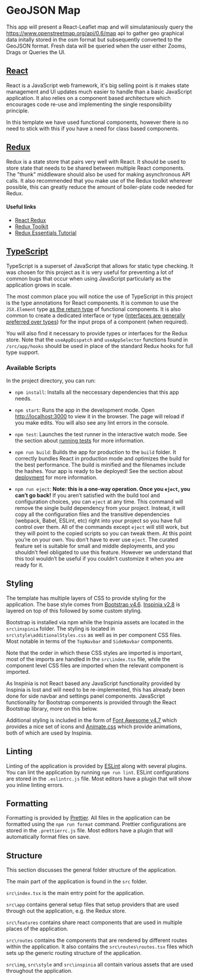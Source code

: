 # GeoJSON Map

This app will present a React-Leaflet map and will simulataniously query the https://www.openstreetmap.org/api/0.6/map api to
gather geo graphical data initally stored in the osm format but subsequently converted to the GeoJSON format. Fresh data will be
queried when the user either Zooms, Drags or Queries the UI.

## [React](https://reactjs.org/)

React is a JavaScript web framework, it's big selling point is it makes state
management and UI updates much easier to handle than a basic JavaScript
application. It also relies on a component based architecture which encourages
code re-use and implementing the single responsibility principle.

In this template we have used functional components, however there is no need to
stick with this if you have a need for class based components.

## [Redux](https://redux.js.org/)

Redux is a state store that pairs very well with React. It should be used to
store state that needs to be shared between multiple React components. The
"thunk" middleware should also be used for making asynchronous API calls. It
also recommended that you make use of the Redux toolkit wherever possible, this
can greatly reduce the amount of boiler-plate code needed for Redux.

#### Useful links

-   [React Redux](https://react-redux.js.org/)
-   [Redux Toolkit](https://redux-toolkit.js.org/)
-   [Redux Essentials Tutorial](https://redux.js.org/tutorials/essentials/part-1-overview-concepts)

## [TypeScript](https://www.typescriptlang.org/)

TypeScript is a superset of JavaScript that allows for static type checking. It
was chosen for this project as it is very useful for preventing a lot of common
bugs that occur when using JavaScript particularly as the application grows in
scale.

The most common place you will notice the use of TypeScript in this project is
the type annotations for React components. It is common to use the `JSX.Element`
type [as the return
type](https://react-typescript-cheatsheet.netlify.app/docs/basic/getting-started/function_components)
of functional components. It is also common to create a dedicated interface or
type ([interfaces are generally preferred over
types](https://react-typescript-cheatsheet.netlify.app/docs/basic/getting-started/basic_type_example#types-or-interfaces))
for the input props of a component (when required).

You will also find it necessary to provide types or interfaces for the Redux
store. Note that the `useAppDispatch` and `useAppSelector` functions found in
`/src/app/hooks` should be used in place of the standard Redux hooks for full
type support.

### Available Scripts

In the project directory, you can run:

-   `npm install`: Installs all the neccessary dependencies that this app needs.

-   `npm start`: Runs the app in the development mode. Open
    [http://localhost:3000](http://localhost:3000) to view it in the browser. The
    page will reload if you make edits. You will also see any lint errors in the
    console.

-   `npm test`: Launches the test runner in the interactive watch mode. See the
    section about [running
    tests](https://facebook.github.io/create-react-app/docs/running-tests) for
    more information.

-   `npm run build`: Builds the app for production to the `build` folder. It
    correctly bundles React in production mode and optimizes the build for the
    best performance. The build is minified and the filenames include the hashes.
    Your app is ready to be deployed! See the section about
    [deployment](https://facebook.github.io/create-react-app/docs/deployment) for
    more information.

-   `npm run eject`: **Note: this is a one-way operation. Once you `eject`, you
    can’t go back!** If you aren’t satisfied with the build tool and configuration
    choices, you can `eject` at any time. This command will remove the single
    build dependency from your project. Instead, it will copy all the
    configuration files and the transitive dependencies (webpack, Babel, ESLint,
    etc) right into your project so you have full control over them. All of the
    commands except `eject` will still work, but they will point to the copied
    scripts so you can tweak them. At this point you’re on your own. You don’t
    have to ever use `eject`. The curated feature set is suitable for small and
    middle deployments, and you shouldn’t feel obligated to use this feature.
    However we understand that this tool wouldn’t be useful if you couldn’t
    customize it when you are ready for it.

## Styling

The template has multiple layers of CSS to provide styling for the application.
The base style comes from [Bootstrap
v4.6](https://getbootstrap.com/docs/4.6/getting-started/introduction/).
[Inspinia
v2.8](https://wrapbootstrap.com/theme/inspinia-responsive-admin-template-WB0R5L90S)
is layered on top of this followed by some custom styling.

Bootstrap is installed via npm while the Inspinia assets are located in the
`src\inspinia` folder. The styling is located in `src\style\additionalStyles.css` as
well as in per component CSS files. Most notable in terms of the `TopNavbar` and `SideNavbar` components.

Note that the order in which these CSS styles are imported is important, most of
the imports are handled in the `src\index.tsx` file, while the component level
CSS files are imported when the relevant component is imported.

As Inspinia is not React based any JavaScript functionality provided by Inspinia
is lost and will need to be re-implemented, this has already been done for side
navbar and settings panel components. JavaScript functionality for Bootstrap
components is provided through the React Bootstrap library, more on this below.

Additional styling is included in the form of [Font Awesome
v4.7](https://fontawesome.com/v4.7/) which provides a nice set of icons and
[Animate.css](https://animate.style/) which provide animations, both of which
are used by Inspinia.

## Linting

Linting of the application is provided by [ESLint](https://eslint.org/) along
with several plugins. You can lint the application by running `npm run lint`.
ESLint configurations are stored in the `.eslintrc.js` file. Most editors have a
plugin that will show you inline linting errors.

## Formatting

Formatting is provided by [Prettier](https://prettier.io/). All files in the
application can be formatted using the `npm run format` command. Prettier
configurations are stored in the `.prettierrc.js` file. Most editors have a
plugin that will automatically format files on save.

## Structure

This section discusses the general folder structure of the application.

The main part of the application is found in the `src` folder.

`src\index.tsx` is the main entry point for the application.

`src\app` contains general setup files that setup providers that are used
through out the application, e.g. the Redux store.

`src\features` contains share react components that are used in multiple places
of the application.

`src\routes` contains the components that are rendered by different routes
within the application. It also contains the `src\routes\routes.tsx` files which
sets up the generic routing structure of the application.

`src\img`, `src\style` and `src\inspinia` all contain various assets that are
used throughout the application.
